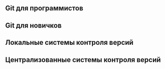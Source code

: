 ## Git для программистов

## Git для новичков

## Локальные системы контроля версий

## Централизованные системы контроля версий